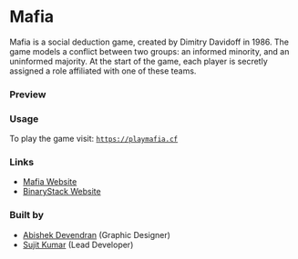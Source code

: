 # Mafia

Mafia is a social deduction game, created by Dimitry Davidoff in 1986. The game models a conflict between two groups: an informed minority, and an uninformed majority. At the start of the game, each player is secretly assigned a role affiliated with one of these teams.

### Preview

### Usage

To play the game visit: [`https://playmafia.cf`](https://playmafia.cf)

### Links

- [Mafia Website](https://mafia.binarystack.org)
- [BinaryStack Website](https://binarystack.org)

### Built by

- [Abishek Devendran](https://github.com/abishekdevendran) (Graphic Designer)
- [Sujit Kumar](https://github.com/therealsujitk) (Lead Developer)
